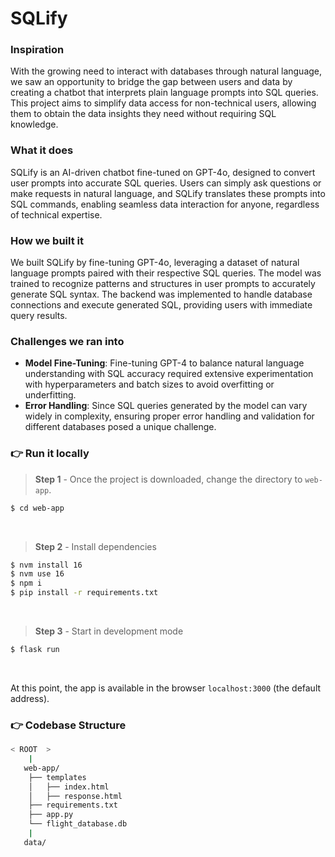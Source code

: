 # SQLify

### Inspiration
With the growing need to interact with databases through natural language, we saw an opportunity to bridge the gap between users and data by creating a chatbot that interprets plain language prompts into SQL queries. 
This project aims to simplify data access for non-technical users, allowing them to obtain the data insights they need without requiring SQL knowledge.

### What it does
SQLify is an AI-driven chatbot fine-tuned on GPT-4o, designed to convert user prompts into accurate SQL queries. Users can simply ask questions or make requests in natural language, and SQLify translates these prompts into SQL commands, enabling seamless data interaction for anyone, regardless of technical expertise.

### How we built it
We built SQLify by fine-tuning GPT-4o, leveraging a dataset of natural language prompts paired with their respective SQL queries. The model was trained to recognize patterns and structures in user prompts to accurately generate SQL syntax. The backend was implemented to handle database connections and execute generated SQL, providing users with immediate query results.

### Challenges we ran into
- **Model Fine-Tuning**: Fine-tuning GPT-4 to balance natural language understanding with SQL accuracy required extensive experimentation with hyperparameters and batch sizes to avoid overfitting or underfitting.
- **Error Handling**: Since SQL queries generated by the model can vary widely in complexity, ensuring proper error handling and validation for different databases posed a unique challenge.

### 👉 Run it locally 

> **Step 1** - Once the project is downloaded, change the directory to `web-app`. 

```bash
$ cd web-app
```

<br >

> **Step 2** - Install dependencies

```bash
$ nvm install 16
$ nvm use 16
$ npm i
$ pip install -r requirements.txt
```

<br />

> **Step 3** - Start in development mode

```bash
$ flask run
```

<br />

At this point, the app is available in the browser `localhost:3000` (the default address).


### 👉 Codebase Structure

```bash
< ROOT  >
    |
   web-app/
    ├── templates
    │   ├── index.html
    │   ├── response.html
    ├── requirements.txt
    ├── app.py
    └── flight_database.db
    |
   data/
```

<br />


